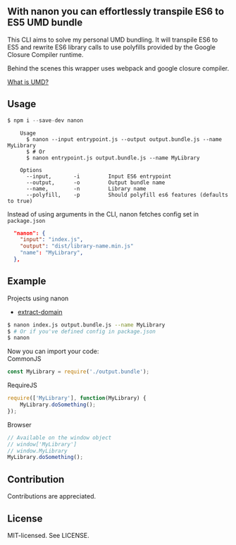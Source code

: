 With nanon you can effortlessly transpile ES6 to ES5 UMD bundle
--

This CLI aims to solve my personal UMD bundling. It will transpile ES6 to ES5 and rewrite ES6 library calls to use polyfills provided by the Google Closure Compiler runtime.

Behind the scenes this wrapper uses webpack and google closure compiler.


[What is UMD?](https://github.com/umdjs/umd)

Usage
--

```js
$ npm i --save-dev nanon
```

```
    Usage
      $ nanon --input entrypoint.js --output output.bundle.js --name MyLibrary
      $ # Or 
      $ nanon entrypoint.js output.bundle.js --name MyLibrary

    Options
      --input,       -i         Input ES6 entrypoint
      --output,      -o         Output bundle name
      --name,        -n         Library name
      --polyfill,    -p         Should polyfill es6 features (defaults to true)
```

Instead of using arguments in the CLI, nanon fetches config set in `package.json`
```json
  "nanon": {
    "input": "index.js",
    "output": "dist/library-name.min.js"
    "name": "MyLibrary",
  },
```

Example
--
Projects using nanon
* [extract-domain](https://github.com/bjarneo/extract-domain)

```bash
$ nanon index.js output.bundle.js --name MyLibrary
$ # Or if you've defined config in package.json
$ nanon
```

Now you can import your code:  
CommonJS
```js
const MyLibrary = require('./output.bundle');
```

RequireJS
```js
require(['MyLibrary'], function(MyLibrary) {
    MyLibrary.doSomething();
});
```

Browser
```js
// Available on the window object
// window['MyLibrary']
// window.MyLibrary
MyLibrary.doSomething();
```

Contribution
--
Contributions are appreciated.

License
--
MIT-licensed. See LICENSE.
